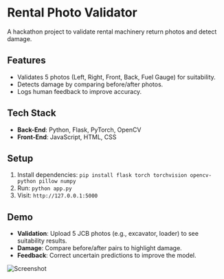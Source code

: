 # Rental Photo Validator
A hackathon project to validate rental machinery return photos and detect damage.

## Features
- Validates 5 photos (Left, Right, Front, Back, Fuel Gauge) for suitability.
- Detects damage by comparing before/after photos.
- Logs human feedback to improve accuracy.

## Tech Stack
- **Back-End**: Python, Flask, PyTorch, OpenCV
- **Front-End**: JavaScript, HTML, CSS

## Setup
1. Install dependencies: `pip install flask torch torchvision opencv-python pillow numpy`
2. Run: `python app.py`
3. Visit: `http://127.0.0.1:5000`

## Demo
- **Validation**: Upload 5 JCB photos (e.g., excavator, loader) to see suitability results.
- **Damage**: Compare before/after pairs to highlight damage.
- **Feedback**: Correct uncertain predictions to improve the model.

![Screenshot](![image](https://github.com/user-attachments/assets/86f289d1-f251-4d71-9b88-20b46730b5d9))
